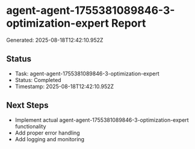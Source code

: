 # agent-agent-1755381089846-3-optimization-expert Report

Generated: 2025-08-18T12:42:10.952Z

## Status
- Task: agent-agent-1755381089846-3-optimization-expert
- Status: Completed
- Timestamp: 2025-08-18T12:42:10.952Z

## Next Steps
- Implement actual agent-agent-1755381089846-3-optimization-expert functionality
- Add proper error handling
- Add logging and monitoring
